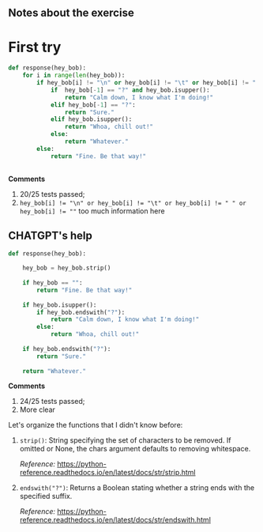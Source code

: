 ## Notes about the exercise

# First try

```python
def response(hey_bob):
    for i in range(len(hey_bob)):
        if hey_bob[i] != "\n" or hey_bob[i] != "\t" or hey_bob[i] != " " or hey_bob[i] != "":
            if  hey_bob[-1] == "?" and hey_bob.isupper():
                return "Calm down, I know what I'm doing!"
            elif hey_bob[-1] == "?":
                return "Sure."
            elif hey_bob.isupper():
                return "Whoa, chill out!"
            else:
                return "Whatever."
        else:
            return "Fine. Be that way!"
    
```

**Comments**

1. 20/25 tests passed;
2. `hey_bob[i] != "\n" or hey_bob[i] != "\t" or hey_bob[i] != " " or hey_bob[i] != ""` too much information here

## CHATGPT's help

```python
def response(hey_bob):

    hey_bob = hey_bob.strip()
    
    if hey_bob == "":
        return "Fine. Be that way!"
    
    if hey_bob.isupper():
        if hey_bob.endswith("?"):
            return "Calm down, I know what I'm doing!"
        else:
            return "Whoa, chill out!"
    
    if hey_bob.endswith("?"):
        return "Sure."
    
    return "Whatever."
```

**Comments**

1. 24/25 tests passed;
2.  More clear

Let's organize the functions that I didn't know before:

1. `strip()`: String specifying the set of characters to be removed. If omitted or None, the chars argument defaults to removing whitespace. 

    *Reference:* https://python-reference.readthedocs.io/en/latest/docs/str/strip.html

2. `endswith("?")`: Returns a Boolean stating whether a string ends with the specified suffix.

    *Reference:* https://python-reference.readthedocs.io/en/latest/docs/str/endswith.html
    